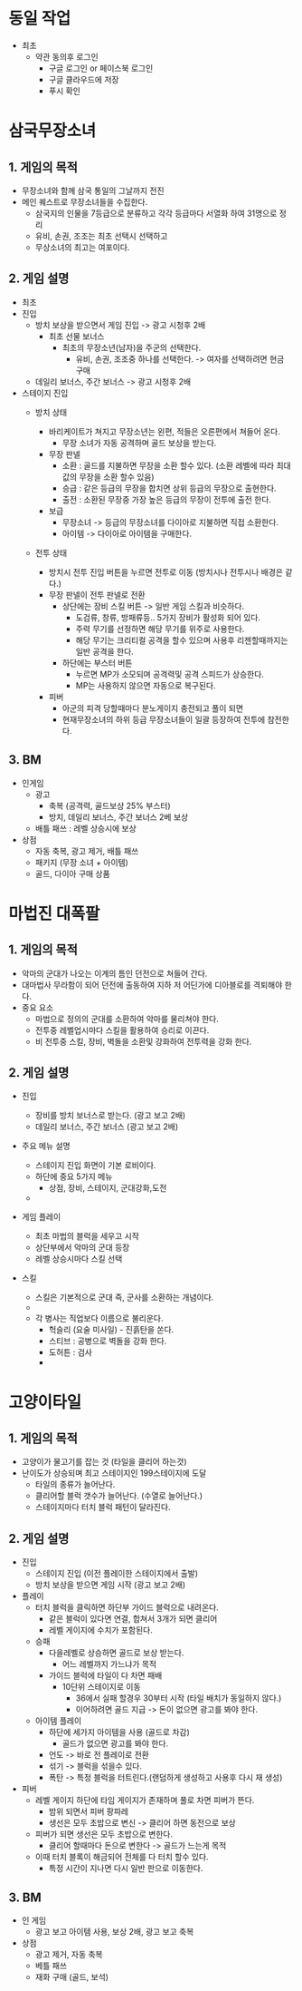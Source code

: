# 동일 작업
- 최초
  - 약관 동의후 로그인
    - 구글 로그인 or 페이스북 로그인
    - 구글 클라우드에 저장
    - 푸시 확인 
  
# 삼국무장소녀
## 1. 게임의 목적
- 무장소녀와 함께 삼국 통일의 그날까지 전진
- 메인 퀘스트로 무장소녀들을 수집한다.
  - 삼국지의 인물을 7등급으로 분류하고 각각 등급마다 서열화 하여 31명으로 정리
  - 유비, 손권, 조조는 최초 선택시 선택하고
  - 무상소녀의 최고는 여포이다.
 
## 2. 게임 설명
- 최초
- 진입
  - 방치 보상을 받으면서 게임 진입 -> 광고 시청후 2배
    - 최초 선물 보너스
      - 최초의 무장소년(남자)을 주군의 선택한다.
        - 유비, 손권, 조조중 하나를 선택한다. -> 여자를 선택하려면 현금 구매 
  - 데일리 보너스, 주간 보너스 -> 광고 시청후 2배      
- 스테이지 진입
  - 방치 상태
    - 바리케이트가 쳐지고 무장소년는 왼편, 적들은 오른편에서 쳐들어 온다.
      - 무장 소녀가 자동 공격하며 골드 보상을 받는다.   
    - 무장 판넬
      - 소환 : 골드를 지불하면 무장을 소환 할수 있다. (소환 레벨에 따라 최대값의 무장을 소환 할수 있음)
      - 승급 : 같은 등급의 무장을 합치면 상위 등급의 무장으로 출현한다.
      - 출전 : 소환된 무장중 가장 높은 등급의 무장이 전투에 출전 한다.
    - 보급
      - 무장소녀 -> 등급의 무장소녀를 다이아로 지불하면 직접 소환한다.
      - 아이템 -> 다이아로 아이템을 구매한다.  

  - 전투 상태
    - 방치시 전투 진입 버튼을 누르면 전투로 이동 (방치시나 전투시나 배경은 같다.)
    - 무장 판넬이 전투 판넬로 전환
      - 상단에는 장비 스킬 버튼 -> 일반 게임 스킬과 비슷하다.
        - 도검류, 창류, 방패류등.. 5가지 장비가 활성화 되어 있다.
        - 주력 무기를 선정하면 해당 무기를 위주로 사용한다.
        - 해당 무기는 크리티컬 공격을 할수 있으며 사용후 리젠할때까지는 일반 공격을 한다. 
      - 하단에는 부스터 버튼
        - 누르면 MP가 소모되며 공격력및 공격 스피드가 상승한다.
        - MP는 사용하지 않으면 자동으로 복구된다.   
    - 피버
      - 아군의 피격 당할때마다 분노게이지 충전되고 풀이 되면
      - 현재무장소녀의 하위 등급 무장소녀들이 일괄 등장하여 전투에 참전한다. 
## 3. BM
- 인게임
  - 광고
    - 축복 (공격력, 골드보상 25% 부스터)
    - 방치, 데일리 보너스, 주간 보너스 2베 보상  
  - 배틀 패쓰 : 레벨 상승시에 보상
- 상점
  - 자동 축복, 광고 제거, 배틀 패쓰
  - 패키지 (무장 소녀 + 아이템)
  - 골드, 다이아 구매 상품  

# 마법진 대폭팔
## 1. 게임의 목적
- 악마의 군대가 나오는 이계의 틈인 던전으로 쳐들어 간다.
- 대마법사 무라함이 되어 던전에 출동하여 지하 저 어딘가에 디아블로를 격퇴해야 한다. 
- 중요 요소
  - 마법으로 정의의 군대를 소환하여 악마를 물리쳐야 한다.
  - 전투중 레벨업시마다 스킬을 활용하여 승리로 이끈다.
  - 비 전투중 스킬, 장비, 벽돌을 소환및 강화하여 전투력을 강화 한다.    

## 2. 게임 설명
- 진입
  - 장비를 방치 보너스로 받는다. (광고 보고 2배)
  - 데일리 보너스, 주간 보너스 (광고 보고 2배)
- 주요 메뉴 설명
  - 스테이지 진입 화면이 기본 로비이다.
  - 하단에 중요 5가지 메뉴
    - 상점, 장비, 스테이지, 군대강화,도전
  - 
- 게임 플레이
  - 최초 마법의 블럭을 세우고 시작
  - 상단부에서 악마의 군대 등장
  - 레벨 상승시마다 스킬 선택 

- 스킬
  - 스킬은 기본적으로 군대 즉, 군사를 소환하는 개념이다.
  - 
  - 각 병사는 직업보다 이름으로 불리운다. 
    - 헉슬리 (요술 미사일) - 진흙탄을 쏜다. 
    - 스티브 : 공병으로 벽돌을 강화 한다.
    - 도허튼 : 검사
    -       
 


# 고양이타일
## 1. 게임의 목적  
- 고양이가 물고기를 잡는 것 (타일을 클리어 하는것)
- 난이도가 상승되며 최고 스테이지인 199스테이지에 도달
  - 타일의 종류가 늘어난다.
  - 클리어할 블럭 갯수가 늘어난다. (수열로 늘어난다.)
  - 스테이지마다 터치 블럭 패턴이 달라진다.

## 2. 게임 설명
- 진입
  - 스테이지 진입 (이전 플레이한 스테이지에서 출발)
  - 방치 보상을 받으면 게임 시작 (광고 보고 2배)
- 플레이
  - 터치 블럭을 클릭하면 하단부 가이드 블럭으로 내려온다.
    - 같은 블럭이 있다면 연결, 합쳐서 3개가 되면 클리어
    - 레벨 게이지에 수치가 포함된다.
  - 승패
    - 다을레벨로 상승하면 골드로 보상 받는다.
      - 어느 레벨까지 가느냐가 목적
    - 가이드 블럭에 타일이 다 차면 패배
      - 10단위 스테이지로 이동
        - 36에서 실패 할경우 30부터 시작 (타일 배치가 동일하지 않다.)
        - 이어하려면 골드 지급 -> 돈이 없으면 광고를 봐야 한다.     
  - 아이템 플레이
    - 하단에 세가지 아이템을 사용 (골드로 차감)
      - 골드가 없으면 광고를 봐야 한다. 
    -  언도 -> 바로 전 플레이로 전환
    - 섞기 -> 블럭을 섞을수 있다.
    - 폭탄 -> 특정 블럭을 터트린다.(랜덤하게 생성하고 사용후 다시 재 생성)      
- 피버
  - 레벨 게이지 하단에 타임 게이지가 존재하며 풀로 차면 피버가 뜬다.
    - 밤위 되면서 피버 팡파레
    - 생선은 모두 초밥으로 변신 -> 클리어 하면 동전으로 보상 
  - 피버가 되면 생선은 모두 초밥으로 변한다.
    - 클리어 할때마다 돈으로 변한다 -> 골드가 느는게 목적 
  - 이때 터치 블록이 해금되어 전체를 다 터치 할수 있다.
    - 특정 시간이 지나면 다시 일반 판으로 이동한다.    

## 3. BM
- 인 게임
  - 광고 보고 아이템 사용, 보상 2배, 광고 보고 축복 
- 상점
  - 광고 제거, 자동 축복
  - 베틀 패쓰    
  - 재화 구매 (골드, 보석) 
